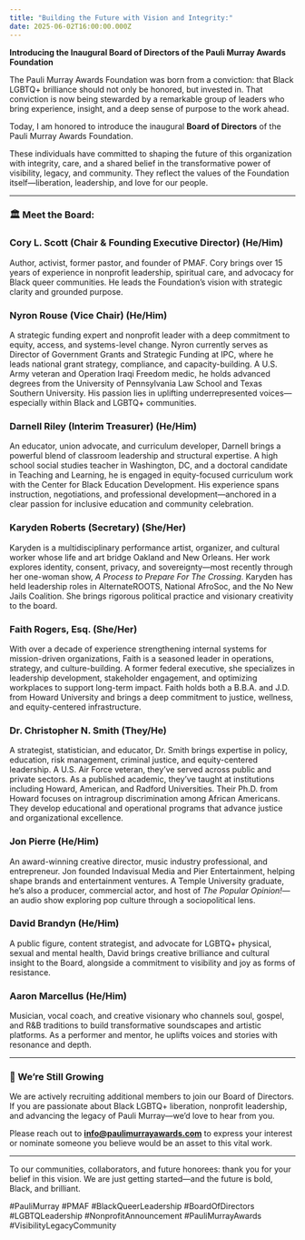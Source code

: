 ```yaml
---
title: "Building the Future with Vision and Integrity:"
date: 2025-06-02T16:00:00.000Z
---
```

**Introducing the Inaugural Board of Directors of the Pauli Murray Awards Foundation**

The Pauli Murray Awards Foundation was born from a conviction: that Black LGBTQ+ brilliance should not only be honored, but invested in. That conviction is now being stewarded by a remarkable group of leaders who bring experience, insight, and a deep sense of purpose to the work ahead.

Today, I am honored to introduce the inaugural **Board of Directors** of the Pauli Murray Awards Foundation.

These individuals have committed to shaping the future of this organization with integrity, care, and a shared belief in the transformative power of visibility, legacy, and community. They reflect the values of the Foundation itself—liberation, leadership, and love for our people.

- - -

### 🏛️ Meet the Board:

### Cory L. Scott (Chair & Founding Executive Director) (He/Him)

Author, activist, former pastor, and founder of PMAF. Cory brings over 15 years of experience in nonprofit leadership, spiritual care, and advocacy for Black queer communities. He leads the Foundation’s vision with strategic clarity and grounded purpose.

### Nyron Rouse (Vice Chair) (He/Him)

A strategic funding expert and nonprofit leader with a deep commitment to equity, access, and systems-level change. Nyron currently serves as Director of Government Grants and Strategic Funding at IPC, where he leads national grant strategy, compliance, and capacity-building. A U.S. Army veteran and Operation Iraqi Freedom medic, he holds advanced degrees from the University of Pennsylvania Law School and Texas Southern University. His passion lies in uplifting underrepresented voices—especially within Black and LGBTQ+ communities.

### Darnell Riley (Interim Treasurer) (He/Him)

An educator, union advocate, and curriculum developer, Darnell brings a powerful blend of classroom leadership and structural expertise. A high school social studies teacher in Washington, DC, and a doctoral candidate in Teaching and Learning, he is engaged in equity-focused curriculum work with the Center for Black Education Development. His experience spans instruction, negotiations, and professional development—anchored in a clear passion for inclusive education and community celebration.

### Karyden Roberts (Secretary) (She/Her)

Karyden is a multidisciplinary performance artist, organizer, and cultural worker whose life and art bridge Oakland and New Orleans. Her work explores identity, consent, privacy, and sovereignty—most recently through her one-woman show, *A Process to Prepare For The Crossing*. Karyden has held leadership roles in AlternateROOTS, National AfroSoc, and the No New Jails Coalition. She brings rigorous political practice and visionary creativity to the board.

### Faith Rogers, Esq. (She/Her)

With over a decade of experience strengthening internal systems for mission-driven organizations, Faith is a seasoned leader in operations, strategy, and culture-building. A former federal executive, she specializes in leadership development, stakeholder engagement, and optimizing workplaces to support long-term impact. Faith holds both a B.B.A. and J.D. from Howard University and brings a deep commitment to justice, wellness, and equity-centered infrastructure.

### Dr. Christopher N. Smith (They/He)

A strategist, statistician, and educator, Dr. Smith brings expertise in policy, education, risk management, criminal justice, and equity-centered leadership. A U.S. Air Force veteran, they’ve served across public and private sectors. As a published academic, they’ve taught at institutions including Howard, American, and Radford Universities. Their Ph.D. from Howard focuses on intragroup discrimination among African Americans. They develop educational and operational programs that advance justice and organizational excellence.

### Jon Pierre (He/Him)

An award-winning creative director, music industry professional, and entrepreneur. Jon founded Indavisual Media and Pier Entertainment, helping shape brands and entertainment ventures. A Temple University graduate, he’s also a producer, commercial actor, and host of *The Popular Opinion!*—an audio show exploring pop culture through a sociopolitical lens.

### David Brandyn (He/Him)

A public figure, content strategist, and advocate for LGBTQ+ physical, sexual and mental health, David brings creative brilliance and cultural insight to the Board, alongside a commitment to visibility and joy as forms of resistance.

### Aaron Marcellus (He/Him)

Musician, vocal coach, and creative visionary who channels soul, gospel, and R&B traditions to build transformative soundscapes and artistic platforms. As a performer and mentor, he uplifts voices and stories with resonance and depth.

- - -

### 📣 We’re Still Growing

We are actively recruiting additional members to join our Board of Directors. If you are passionate about Black LGBTQ+ liberation, nonprofit leadership, and advancing the legacy of Pauli Murray—we’d love to hear from you.

Please reach out to **[info@paulimurrayawards.com](mailto:info@paulimurrayawards.com)** to express your interest or nominate someone you believe would be an asset to this vital work.

- - -

To our communities, collaborators, and future honorees: thank you for your belief in this vision. We are just getting started—and the future is bold, Black, and brilliant.

\#PauliMurray #PMAF #BlackQueerLeadership #BoardOfDirectors #LGBTQLeadership #NonprofitAnnouncement #PauliMurrayAwards #VisibilityLegacyCommunity
